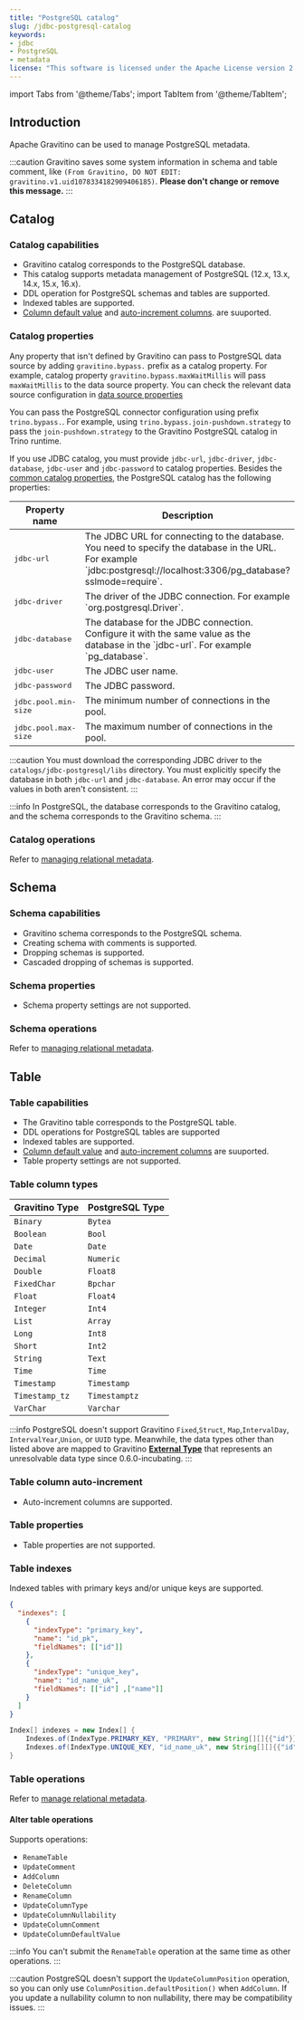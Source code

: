 ```yaml
---
title: "PostgreSQL catalog"
slug: /jdbc-postgresql-catalog
keywords:
- jdbc
- PostgreSQL
- metadata
license: "This software is licensed under the Apache License version 2."
---
```


import Tabs from '@theme/Tabs';
import TabItem from '@theme/TabItem';

## Introduction

Apache Gravitino can be used to manage PostgreSQL metadata.

:::caution
Gravitino saves some system information in schema and table comment, like
`(From Gravitino, DO NOT EDIT: gravitino.v1.uid1078334182909406185)`.
**Please don't change or remove this message.**
:::

## Catalog

### Catalog capabilities

- Gravitino catalog corresponds to the PostgreSQL database.
- This catalog supports metadata management of PostgreSQL (12.x, 13.x, 14.x, 15.x, 16.x).
- DDL operation for PostgreSQL schemas and tables are supported.
- Indexed tables are supported.
- [Column default value](../../../metadata/relational.md#table-column-default-value) and
  [auto-increment columns](../../../metadata/relational.md#table-column-auto-increment).
  are suuported.

### Catalog properties

Any property that isn't defined by Gravitino can pass to PostgreSQL data source
by adding `gravitino.bypass.` prefix as a catalog property.
For example, catalog property `gravitino.bypass.maxWaitMillis` will pass `maxWaitMillis` to the data source property.
You can check the relevant data source configuration in
[data source properties](https://commons.apache.org/proper/commons-dbcp/configuration.html)

You can pass the PostgreSQL connector configuration using prefix `trino.bypass.`.
For example, using `trino.bypass.join-pushdown.strategy` to pass the `join-pushdown.strategy`
to the Gravitino PostgreSQL catalog in Trino runtime.

If you use JDBC catalog, you must provide `jdbc-url`, `jdbc-driver`, `jdbc-database`,
`jdbc-user` and `jdbc-password` to catalog properties.
Besides the [common catalog properties](../../../admin/server-config.md#gravitino-catalog-properties-configuration),
the PostgreSQL catalog has the following properties:

<table>
<thead>
<tr>
  <th>Property name</th>
  <th>Description</th>
  <th>Default value</th>
  <th>Required</th>
  <th>Since version</th>
</tr>
</thead>
<tbody>
<tr>
  <td><tt>jdbc-url</tt></td>
  <td>
    The JDBC URL for connecting to the database.
    You need to specify the database in the URL.
    For example `jdbc:postgresql://localhost:3306/pg_database?sslmode=require`.
  </td>
  <td>(none)</td>
  <td>Yes</td>
  <td>`0.3.0`</td>
</tr>
<tr>
  <td><tt>jdbc-driver</tt></td>
  <td>
    The driver of the JDBC connection. For example `org.postgresql.Driver`.
  </td>
  <td>(none)</td>
  <td>Yes</td>
  <td>`0.3.0`</td>
</tr>
<tr>
  <td><tt>jdbc-database</tt></td>
  <td>
    The database for the JDBC connection.
    Configure it with the same value as the database in the `jdbc-url`.
    For example `pg_database`.
  </td>
  <td>(none)</td>
  <td>Yes</td>
  <td>`0.3.0`</td>
</tr>
<tr>
  <td><tt>jdbc-user</tt></td>
  <td>The JDBC user name.</td>
  <td>(none)</td>
  <td>Yes</td>
  <td>`0.3.0`</td>
</tr>
<tr>
  <td><tt>jdbc-password</tt></td>
  <td>The JDBC password.</td>
  <td>(none)</td>
  <td>Yes</td>
  <td>`0.3.0`</td>
</tr>
<tr>
  <td><tt>jdbc.pool.min-size</tt></td>
  <td>The minimum number of connections in the pool.</td>
  <td>`2`</td>
  <td>No</td>
  <td>`0.3.0`</td>
</tr>
<tr>
  <td><tt>jdbc.pool.max-size</tt></td>
  <td>The maximum number of connections in the pool.</td>
  <td>`10`</td>
  <td>No</td>
  <td>`0.3.0`</td>
</tr>
</tbody>
</table>

:::caution
You must download the corresponding JDBC driver
to the `catalogs/jdbc-postgresql/libs` directory.
You must explicitly specify the database in both `jdbc-url` and `jdbc-database`.
An error may occur if the values in both aren't consistent.
:::

:::info
In PostgreSQL, the database corresponds to the Gravitino catalog,
and the schema corresponds to the Gravitino schema.
:::

### Catalog operations

Refer to [managing relational metadata](../../../metadata/relational.md#catalog-operations).

## Schema

### Schema capabilities

- Gravitino schema corresponds to the PostgreSQL schema.
- Creating schema with comments is supported.
- Dropping schemas is supported.
- Cascaded dropping of schemas is supported.

### Schema properties

- Schema property settings are not supported.

### Schema operations

Refer to [managing relational metadata](../../../metadata/relational.md#schema-operations).

## Table

### Table capabilities

- The Gravitino table corresponds to the PostgreSQL table.
- DDL operations for PostgreSQL tables are supported
- lndexed tables are supported.
- [Column default value](../../../metadata/relational.md#table-column-default-value) and
  [auto-increment columns](../../../metadata/relational.md#table-column-auto-increment)
  are suuported.
- Table property settings are not supported.

### Table column types

| Gravitino Type | PostgreSQL Type |
|----------------|-----------------|
| `Binary`       | `Bytea`         |
| `Boolean`      | `Bool`          |
| `Date`         | `Date`          |
| `Decimal`      | `Numeric`       |
| `Double`       | `Float8`        |
| `FixedChar`    | `Bpchar`        |
| `Float`        | `Float4`        |
| `Integer`      | `Int4`          |
| `List`         | `Array`         |
| `Long`         | `Int8`          |
| `Short`        | `Int2`          |
| `String`       | `Text`          |
| `Time`         | `Time`          |
| `Timestamp`    | `Timestamp`     |
| `Timestamp_tz` | `Timestamptz`   |
| `VarChar`      | `Varchar`       |

:::info
PostgreSQL doesn't support Gravitino `Fixed`,`Struct`, `Map`,`IntervalDay`, `IntervalYear`,`Union`, or `UUID` type.
Meanwhile, the data types other than listed above are mapped to Gravitino
**[External Type](../../../metadata/relational.md#external-type)**
that represents an unresolvable data type since 0.6.0-incubating.
:::

### Table column auto-increment

- Auto-increment columns are supported.

### Table properties

- Table properties are not supported.

### Table indexes

Indexed tables with primary keys and/or unique keys are supported.

<Tabs groupId='language' queryString>
<TabItem value="json" label="Json">

```json
{
  "indexes": [
    {
      "indexType": "primary_key",
      "name": "id_pk",
      "fieldNames": [["id"]]
    },
    {
      "indexType": "unique_key",
      "name": "id_name_uk",
      "fieldNames": [["id"] ,["name"]]
    }
  ]
}
```

</TabItem>
<TabItem value="java" label="Java">

```java
Index[] indexes = new Index[] {
    Indexes.of(IndexType.PRIMARY_KEY, "PRIMARY", new String[][]{{"id"}}),
    Indexes.of(IndexType.UNIQUE_KEY, "id_name_uk", new String[][]{{"id"} , {"name"}}),
}
```

</TabItem>
</Tabs>

### Table operations

Refer to [manage relational metadata](../../../metadata/relational.md#table-operations).

#### Alter table operations

Supports operations:

- `RenameTable`
- `UpdateComment`
- `AddColumn`
- `DeleteColumn`
- `RenameColumn`
- `UpdateColumnType`
- `UpdateColumnNullability`
- `UpdateColumnComment`
- `UpdateColumnDefaultValue`

:::info
You can't submit the `RenameTable` operation at the same time as other operations.
:::

:::caution
PostgreSQL doesn't support the `UpdateColumnPosition` operation,
so you can only use `ColumnPosition.defaultPosition()` when `AddColumn`.
If you update a nullability column to non nullability, there may be compatibility issues.
:::


